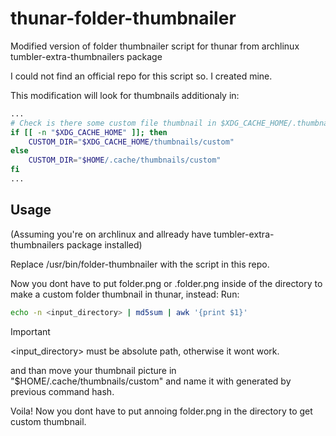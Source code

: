 # thunar-folder-thumbnailer
Modified version of folder thumbnailer script for thunar from archlinux tumbler-extra-thumbnailers package

I could not find an official repo for this script so. I created mine. 

This modification will look for thumbnails additionaly in:

```sh
...
# Check is there some custom file thumbnail in $XDG_CACHE_HOME/.thumbnails/custom/
if [[ -n "$XDG_CACHE_HOME" ]]; then
    CUSTOM_DIR="$XDG_CACHE_HOME/thumbnails/custom"
else
    CUSTOM_DIR="$HOME/.cache/thumbnails/custom"
fi
...
```

## Usage
(Assuming you're on archlinux and allready have tumbler-extra-thumbnailers package installed)

Replace /usr/bin/folder-thumbnailer with the script in this repo.

Now you dont have to put folder.png or .folder.png inside of the directory to make a custom folder thumbnail in thunar, instead:
Run:

```sh
echo -n <input_directory> | md5sum | awk '{print $1}'
```

> [!IMPORTANT]  
>  <input_directory> must be absolute path, otherwise it wont work.
 
and than move your thumbnail picture in "$HOME/.cache/thumbnails/custom" and name it with generated by previous command hash.

Voila! Now you dont have to put annoing folder.png in the directory to get custom thumbnail. 
